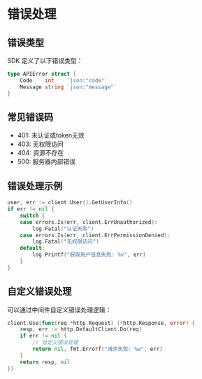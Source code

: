 # 错误处理

## 错误类型

SDK 定义了以下错误类型：

```go
type APIError struct {
    Code    int    `json:"code"`
    Message string `json:"message"`
}
```

## 常见错误码

- 401: 未认证或token无效
- 403: 无权限访问
- 404: 资源不存在
- 500: 服务器内部错误

## 错误处理示例

```go
user, err := client.User().GetUserInfo()
if err != nil {
    switch {
    case errors.Is(err, client.ErrUnauthorized):
        log.Fatal("认证失败")
    case errors.Is(err, client.ErrPermissionDenied):
        log.Fatal("无权限访问")
    default:
        log.Printf("获取用户信息失败: %v", err)
    }
}
```

## 自定义错误处理

可以通过中间件自定义错误处理逻辑：

```go
client.Use(func(req *http.Request) (*http.Response, error) {
    resp, err := http.DefaultClient.Do(req)
    if err != nil {
        // 自定义错误处理
        return nil, fmt.Errorf("请求失败: %w", err)
    }
    return resp, nil
})
``` 